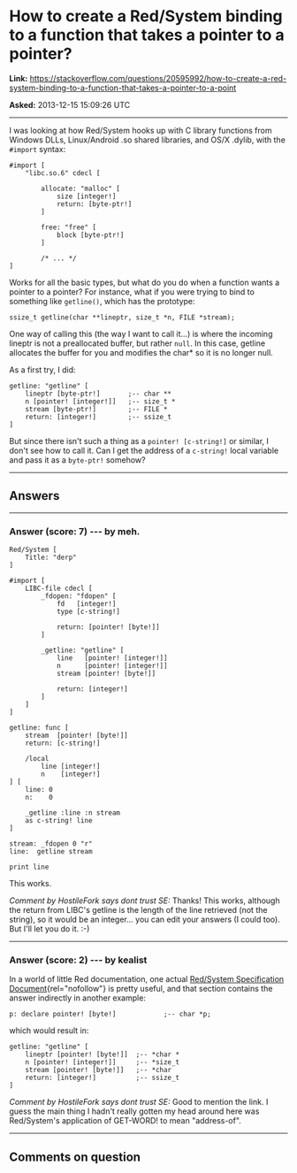 # How to create a Red/System binding to a function that takes a pointer to a pointer?

**Link:**
<https://stackoverflow.com/questions/20595992/how-to-create-a-red-system-binding-to-a-function-that-takes-a-pointer-to-a-point>

**Asked:** 2013-12-15 15:09:26 UTC

------------------------------------------------------------------------

I was looking at how Red/System hooks up with C library functions from
Windows DLLs, Linux/Android .so shared libraries, and OS/X .dylib, with
the `#import` syntax:

    #import [
        "libc.so.6" cdecl [

            allocate: "malloc" [
                size [integer!]
                return: [byte-ptr!]
            ]

            free: "free" [
                block [byte-ptr!]
            ]

            /* ... */
    ]

Works for all the basic types, but what do you do when a function wants
a pointer to a pointer? For instance, what if you were trying to bind to
something like `getline()`, which has the prototype:

    ssize_t getline(char **lineptr, size_t *n, FILE *stream);

One way of calling this (the way I want to call it\...) is where the
incoming lineptr is not a preallocated buffer, but rather `null`. In
this case, getline allocates the buffer for you and modifies the char\*
so it is no longer null.

As a first try, I did:

    getline: "getline" [
        lineptr [byte-ptr!]       ;-- char **
        n [pointer! [integer!]]   ;-- size_t *
        stream [byte-ptr!]        ;-- FILE *
        return: [integer!]        ;-- ssize_t
    ]

But since there isn\'t such a thing as a `pointer! [c-string!]` or
similar, I don\'t see how to call it. Can I get the address of a
`c-string!` local variable and pass it as a `byte-ptr!` somehow?

------------------------------------------------------------------------

## Answers

------------------------------------------------------------------------

### Answer (score: 7) --- by meh.

    Red/System [
        Title: "derp"
    ]

    #import [
        LIBC-file cdecl [
            _fdopen: "fdopen" [
                fd   [integer!]
                type [c-string!]

                return: [pointer! [byte!]]
            ]

            _getline: "getline" [
                line   [pointer! [integer!]]
                n      [pointer! [integer!]]
                stream [pointer! [byte!]]

                return: [integer!]
            ]
        ]
    ]

    getline: func [
        stream  [pointer! [byte!]]
        return: [c-string!]

        /local
            line [integer!]
            n    [integer!]
    ] [
        line: 0
        n:    0

        _getline :line :n stream
        as c-string! line
    ]

    stream: _fdopen 0 "r"
    line:  getline stream

    print line

This works.

*Comment by HostileFork says dont trust SE:* Thanks! This works,
although the return from LIBC\'s getline is the length of the line
retrieved (not the string), so it would be an integer\... you can edit
your answers (I could too). But I\'ll let you do it. :-)

------------------------------------------------------------------------

### Answer (score: 2) --- by kealist

In a world of little Red documentation, one actual [Red/System
Specification
Document](http://static.red-lang.org/red-system-specs.html#section-4.8){rel="nofollow"}
is pretty useful, and that section contains the answer indirectly in
another example:

    p: declare pointer! [byte!]            ;-- char *p;

which would result in:

    getline: "getline" [
        lineptr [pointer! [byte!]]  ;-- *char *
        n [pointer! [integer!]]     ;-- *size_t 
        stream [pointer! [byte!]]   ;-- *char
        return: [integer!]          ;-- ssize_t
    ]

*Comment by HostileFork says dont trust SE:* Good to mention the link. I
guess the main thing I hadn\'t really gotten my head around here was
Red/System\'s application of GET-WORD! to mean \"address-of\".

------------------------------------------------------------------------

## Comments on question
